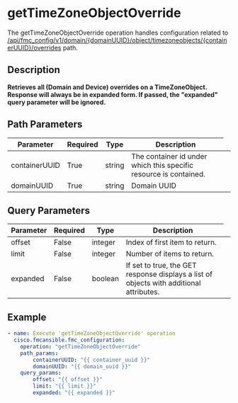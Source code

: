 # getTimeZoneObjectOverride

The getTimeZoneObjectOverride operation handles configuration related to [/api/fmc_config/v1/domain/{domainUUID}/object/timezoneobjects/{containerUUID}/overrides](/paths//api/fmc_config/v1/domain/{domain_uuid}/object/timezoneobjects/{container_uuid}/overrides.md) path.&nbsp;
## Description
**Retrieves all (Domain and Device) overrides on a TimeZoneObject. Response will always be in expanded form. If passed, the "expanded" query parameter will be ignored.**

## Path Parameters
| Parameter | Required | Type | Description |
| --------- | -------- | ---- | ----------- |
| containerUUID | True | string <td colspan=3> The container id under which this specific resource is contained. |
| domainUUID | True | string <td colspan=3> Domain UUID |

## Query Parameters
| Parameter | Required | Type | Description |
| --------- | -------- | ---- | ----------- |
| offset | False | integer <td colspan=3> Index of first item to return. |
| limit | False | integer <td colspan=3> Number of items to return. |
| expanded | False | boolean <td colspan=3> If set to true, the GET response displays a list of objects with additional attributes. |

## Example
```yaml
- name: Execute 'getTimeZoneObjectOverride' operation
  cisco.fmcansible.fmc_configuration:
    operation: "getTimeZoneObjectOverride"
    path_params:
        containerUUID: "{{ container_uuid }}"
        domainUUID: "{{ domain_uuid }}"
    query_params:
        offset: "{{ offset }}"
        limit: "{{ limit }}"
        expanded: "{{ expanded }}"

```